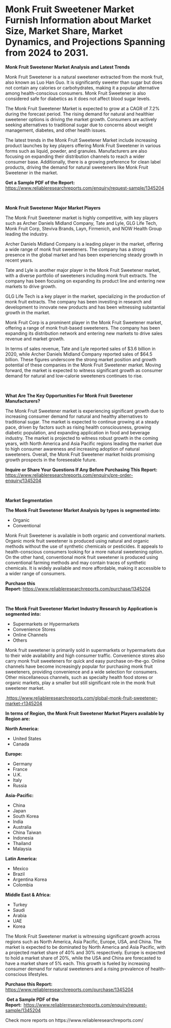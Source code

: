 <p><h1>Monk Fruit Sweetener Market Furnish Information about Market Size, Market Share, Market Dynamics, and Projections Spanning from 2024 to 2031.</h1></p><p><strong>Monk Fruit Sweetener Market Analysis and Latest Trends</strong></p>
<p><p>Monk Fruit Sweetener is a natural sweetener extracted from the monk fruit, also known as Luo Han Guo. It is significantly sweeter than sugar but does not contain any calories or carbohydrates, making it a popular alternative among health-conscious consumers. Monk Fruit Sweetener is also considered safe for diabetics as it does not affect blood sugar levels.</p><p>The Monk Fruit Sweetener Market is expected to grow at a CAGR of 7.2% during the forecast period. The rising demand for natural and healthier sweetener options is driving the market growth. Consumers are actively seeking alternatives to traditional sugar due to concerns about weight management, diabetes, and other health issues.</p><p>The latest trends in the Monk Fruit Sweetener Market include increasing product launches by key players offering Monk Fruit Sweetener in various forms such as liquid, powder, and granules. Manufacturers are also focusing on expanding their distribution channels to reach a wider consumer base. Additionally, there is a growing preference for clean label products, driving the demand for natural sweeteners like Monk Fruit Sweetener in the market.</p></p>
<p><strong>Get a Sample PDF of the Report:&nbsp;</strong> <a href="https://www.reliableresearchreports.com/enquiry/request-sample/1345204">https://www.reliableresearchreports.com/enquiry/request-sample/1345204</a></p>
<p>&nbsp;</p>
<p><strong>Monk Fruit Sweetener Major Market Players</strong></p>
<p><p>The Monk Fruit Sweetener market is highly competitive, with key players such as Archer Daniels Midland Company, Tate and Lyle, GLG Life Tech, Monk Fruit Corp, Steviva Brands, Layn, Firmenich, and NOW Health Group leading the industry. </p><p>Archer Daniels Midland Company is a leading player in the market, offering a wide range of monk fruit sweeteners. The company has a strong presence in the global market and has been experiencing steady growth in recent years. </p><p>Tate and Lyle is another major player in the Monk Fruit Sweetener market, with a diverse portfolio of sweeteners including monk fruit extracts. The company has been focusing on expanding its product line and entering new markets to drive growth.</p><p>GLG Life Tech is a key player in the market, specializing in the production of monk fruit extracts. The company has been investing in research and development to innovate new products and has been witnessing substantial growth in the market.</p><p>Monk Fruit Corp is a prominent player in the Monk Fruit Sweetener market, offering a range of monk fruit-based sweeteners. The company has been expanding its distribution network and entering new markets to drive sales revenue and market growth.</p><p>In terms of sales revenue, Tate and Lyle reported sales of $3.6 billion in 2020, while Archer Daniels Midland Company reported sales of $64.5 billion. These figures underscore the strong market position and growth potential of these companies in the Monk Fruit Sweetener market. Moving forward, the market is expected to witness significant growth as consumer demand for natural and low-calorie sweeteners continues to rise.</p></p>
<p>&nbsp;</p>
<p><strong>What Are The Key Opportunities For Monk Fruit Sweetener Manufacturers?</strong></p>
<p><p>The Monk Fruit Sweetener market is experiencing significant growth due to increasing consumer demand for natural and healthy alternatives to traditional sugar. The market is expected to continue growing at a steady pace, driven by factors such as rising health consciousness, growing diabetic population, and expanding application in food and beverage industry. The market is projected to witness robust growth in the coming years, with North America and Asia Pacific regions leading the market due to high consumer awareness and increasing adoption of natural sweeteners. Overall, the Monk Fruit Sweetener market holds promising growth prospects in the foreseeable future.</p></p>
<p><strong>Inquire or Share Your Questions If Any Before Purchasing This Report:</strong> <a href="https://www.reliableresearchreports.com/enquiry/pre-order-enquiry/1345204">https://www.reliableresearchreports.com/enquiry/pre-order-enquiry/1345204</a></p>
<p>&nbsp;</p>
<p><strong>Market Segmentation</strong></p>
<p><strong>The Monk Fruit Sweetener Market Analysis by types is segmented into:</strong></p>
<p><ul><li>Organic</li><li>Conventional</li></ul></p>
<p><p>Monk Fruit Sweetener is available in both organic and conventional markets. Organic monk fruit sweetener is produced using natural and organic methods without the use of synthetic chemicals or pesticides. It appeals to health-conscious consumers looking for a more natural sweetening option. On the other hand, conventional monk fruit sweetener is produced using conventional farming methods and may contain traces of synthetic chemicals. It is widely available and more affordable, making it accessible to a wider range of consumers.</p></p>
<p><strong>Purchase this Report:&nbsp;</strong><a href="https://www.reliableresearchreports.com/purchase/1345204">https://www.reliableresearchreports.com/purchase/1345204</a></p>
<p>&nbsp;</p>
<p><strong>The Monk Fruit Sweetener Market Industry Research by Application is segmented into:</strong></p>
<p><ul><li>Supermarkets or Hypermarkets</li><li>Convenience Stores</li><li>Online Channels</li><li>Others</li></ul></p>
<p><p>Monk fruit sweetener is primarily sold in supermarkets or hypermarkets due to their wide availability and high consumer traffic. Convenience stores also carry monk fruit sweeteners for quick and easy purchase on-the-go. Online channels have become increasingly popular for purchasing monk fruit sweeteners, providing convenience and a wide selection for consumers. Other miscellaneous channels, such as specialty health food stores or organic markets, play a smaller but still significant role in the monk fruit sweetener market.</p></p>
<p><a href="https://www.reliableresearchreports.com/global-monk-fruit-sweetener-market-r1345204">&nbsp;https://www.reliableresearchreports.com/global-monk-fruit-sweetener-market-r1345204</a></p>
<p><strong>In terms of Region, the Monk Fruit Sweetener Market Players available by Region are:</strong></p>
<p>
    <p> <strong> North America: </strong>
        <ul>
            <li>United States</li>
            <li>Canada</li>
        </ul>
        </p> 
    <p> <strong> Europe: </strong>
        <ul>
            <li>Germany</li>
            <li>France</li>
            <li>U.K.</li>
            <li>Italy</li>
            <li>Russia</li>
        </ul>
        </p> 
    <p> <strong> Asia-Pacific: </strong>
        <ul>
            <li>China</li>
            <li>Japan</li>
            <li>South Korea</li>
            <li>India</li>
            <li>Australia</li>
            <li>China Taiwan</li>
            <li>Indonesia</li>
            <li>Thailand</li>
            <li>Malaysia</li>
        </ul>
        </p> 
    <p> <strong> Latin America: </strong>
        <ul>
            <li>Mexico</li>
            <li>Brazil</li>
            <li>Argentina Korea</li>
            <li>Colombia</li>
        </ul>
        </p> 
    <p> <strong> Middle East & Africa: </strong>
        <ul>
            <li>Turkey</li>
            <li>Saudi</li>
            <li>Arabia</li>
            <li>UAE</li>
            <li>Korea</li>
        </ul>
    </p>
    </p>
<p><p>The Monk Fruit Sweetener market is witnessing significant growth across regions such as North America, Asia Pacific, Europe, USA, and China. The market is expected to be dominated by North America and Asia Pacific, with a projected market share of 40% and 30% respectively. Europe is expected to hold a market share of 20%, while the USA and China are forecasted to have a market share of 5% each. This growth is fueled by increasing consumer demand for natural sweeteners and a rising prevalence of health-conscious lifestyles.</p></p>
<p><strong>Purchase this Report: </strong><a href="https://www.reliableresearchreports.com/purchase/1345204">https://www.reliableresearchreports.com/purchase/1345204</a></p>
<p>&nbsp;<strong>Get a Sample PDF of the Report:&nbsp;&nbsp;</strong><a href="https://www.reliableresearchreports.com/enquiry/request-sample/1345204">https://www.reliableresearchreports.com/enquiry/request-sample/1345204</a></p>
<p><strong></strong></p>
<p>Check more reports on https://www.reliableresearchreports.com/</p>